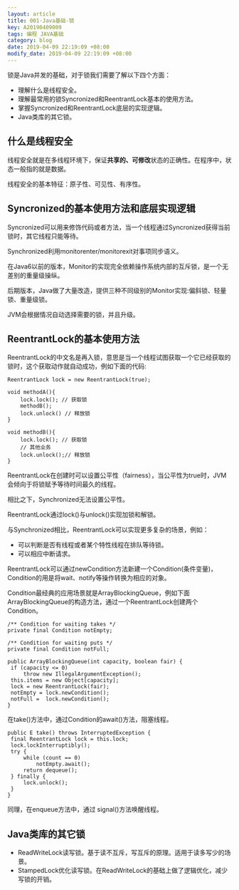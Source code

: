 ```yaml
---
layout: article
title: 001-Java基础-锁
key: A20190409009
tags: 编程 JAVA基础
category: blog
date: 2019-04-09 22:19:09 +08:00
modify_date: 2019-04-09 22:19:09 +08:00
---
```


锁是Java并发的基础，对于锁我们需要了解以下四个方面：

* 理解什么是线程安全。
* 理解最常用的锁Syncronized和ReentrantLock基本的使用方法。
* 掌握Syncronized和ReentrantLock底层的实现逻辑。
* Java类库的其它锁。

<!--more-->

## 什么是线程安全

线程安全就是在多线程环境下，保证**共享的、可修改**状态的正确性。在程序中，状态一般指的就是数据。

线程安全的基本特征：原子性、可见性、有序性。

## Syncronized的基本使用方法和底层实现逻辑

Syncronized可以用来修饰代码或者方法，当一个线程通过Syncronized获得当前锁时，其它线程只能等待。

Synchronized利用monitorenter/monitorexit对事项同步语义。

在Java6以前的版本，Monitor的实现完全依赖操作系统内部的互斥锁，是一个无差别的重量级操纵。

后期版本，Java做了大量改造，提供三种不同级别的Monitor实现:偏斜锁、轻量锁、重量级锁。

JVM会根据情况自动选择需要的锁，并且升级。

## ReentrantLock的基本使用方法

ReentrantLock的中文名是再入锁，意思是当一个线程试图获取一个它已经获取的锁时，这个获取动作就自动成功，例如下面的代码:


```
ReentrantLock lock = new ReentrantLock(true);

void methodA(){
    lock.lock(); // 获取锁
    methodB();
    lock.unlock() // 释放锁
}

void methodB(){
    lock.lock(); // 获取锁
    // 其他业务
    lock.unlock();// 释放锁
}
```

ReentrantLock在创建时可以设置公平性（fairness），当公平性为true时，JVM会倾向于将锁赋予等待时间最久的线程。

相比之下，Synchronized无法设置公平性。

ReentrantLock通过lock()与unlock()实现加锁和解锁。

与Synchronized相比，ReentrantLock可以实现更多复杂的场景，例如：

* 可以判断是否有线程或者某个特性线程在排队等待锁。
* 可以相应中断请求。

ReentrantLock可以通过newCondition方法新建一个Condition(条件变量)，Condition的用是将wait、notify等操作转换为相应的对象。

Condition最经典的应用场景就是ArrayBlockingQueue，例如下面ArrayBlockingQueue的构造方法，通过一个ReentrantLock创建两个Condition。

```
/** Condition for waiting takes */
private final Condition notEmpty;

/** Condition for waiting puts */
private final Condition notFull;
 
public ArrayBlockingQueue(int capacity, boolean fair) {
 if (capacity <= 0)
     throw new IllegalArgumentException();
 this.items = new Object[capacity];
 lock = new ReentrantLock(fair);
 notEmpty = lock.newCondition();
 notFull =  lock.newCondition();
}
```

在take()方法中，通过Condition的await()方法，阻塞线程。

```
public E take() throws InterruptedException {
 final ReentrantLock lock = this.lock;
 lock.lockInterruptibly();
 try {
     while (count == 0)
         notEmpty.await();
     return dequeue();
 } finally {
     lock.unlock();
 }
}
```

同理，在enqueue方法中，通过 signal()方法唤醒线程。

## Java类库的其它锁

* ReadWriteLock读写锁。基于读不互斥，写互斥的原理。适用于读多写少的场景。
* StampedLock优化读写锁。在ReadWriteLock的基础上做了逻辑优化，减少写锁的开销。


